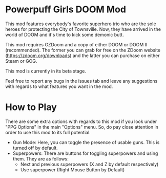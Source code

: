 # Powerpuff Girls DOOM Mod

This mod features everybody's favorite superhero trio who are the sole heroes for protecting the City of Townsville. Now, they have arrived in the world of DOOM and it's time to kick some demonic butt.

This mod requires GZDoom and a copy of either DOOM or DOOM II (recommended). The former you can grab for free on the ZDoom website (https://zdoom.org/downloads) and the latter you can purchase on either Steam or GOG.

This mod is currently in its beta stage.

Feel free to report any bugs in the issues tab and leave any suggestions with regards to what features you want in the mod.

# How to Play

There are some extra options with regards to this mod if you look under "PPG Options" in the main "Options" menu. So, do pay close attention in order to use this mod to its full potential.

- Gun Mode: Here, you can toggle the presence of usable guns. This is turned off by default.
- Superpowers: There are buttons for toggling superpowers and using them. They are as follows:
  - Next and previous superpowers (X and Z by default respectively)
  - Use superpower (Right Mouse Button by Default)
